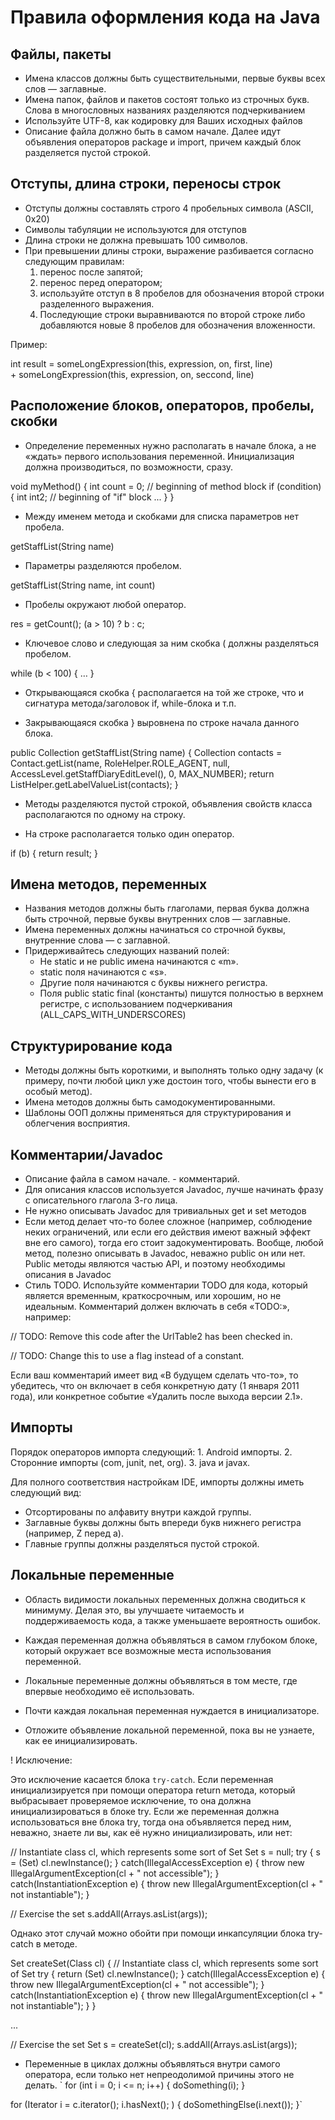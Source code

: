 # Правила оформления кода на Java

## Файлы, пакеты

* Имена классов должны быть существительными, первые буквы всех слов — заглавные.
* Имена папок, файлов и пакетов состоят только из строчных букв. Слова в многословных названиях разделяются подчеркиванием
* Используйте UTF-8,  как кодировку для Ваших исходных файлов
* Описание файла должно быть в самом начале. Далее идут объявления операторов package и import, причем каждый блок разделяется пустой строкой.

## Отступы, длина строки, переносы строк

* Отступы должны составлять строго 4 пробельных символа (ASCII, 0x20)
* Символы табуляции не используются для отступов 
* Длина строки не должна превышать 100 символов.
* При превышении длины строки, выражение разбивается согласно следующим правилам:
     1. перенос после запятой;
     2. перенос перед оператором;
     3. используйте отступ в 8 пробелов для обозначения второй строки разделенного выражения. 
     4. Последующие строки выравниваются по второй строке либо добавляются новые 8 пробелов для обозначения вложенности.

Пример:

int result = someLongExpression(this, expression, on, first, line)     
        + someLongExpression(this, expression, on, seccond, line) 

## Расположение блоков, операторов, пробелы, скобки

* Определение переменных нужно располагать в начале блока, а не «ждать» первого использования переменной. Инициализация должна производиться, по возможности, сразу.

void myMethod() {
    int count = 0; // beginning of method block
    if (condition) {
        int int2; // beginning of "if" block
        ...
    }
}

* Между именем метода и скобками для списка параметров нет пробела.

getStaffList(String name)

* Параметры разделяются пробелом.

getStaffList(String name, int count)

* Пробелы окружают любой оператор.

res = getCount();
(a > 10) ? b : c;

* Ключевое слово и следующая за ним скобка ( должны разделяться пробелом.

while (b < 100) {
    …
}

* Открывающаяся скобка { располагается на той же строке, что и сигнатура метода/заголовок if, while-блока и т.п.

* Закрывающаяся скобка } выровнена по строке начала данного блока.

public Collection getStaffList(String name) {
    Collection contacts = Contact.getList(name, RoleHelper.ROLE_AGENT, null,
    AccessLevel.getStaffDiaryEditLevel(), 0, MAX_NUMBER);
    return ListHelper.getLabelValueList(contacts);
}

* Методы разделяются пустой строкой, объявления свойств класса располагаются по одному на строку.

* На строке располагается только один оператор.

if (b) {
    return result;
}

## Имена методов, переменных

* Названия методов должны быть глаголами, первая буква должна быть строчной, первые буквы внутренних слов — заглавные.
* Имена переменных должны начинаться со строчной буквы, внутренние слова — с заглавной.
* Придерживайтесь следующих названий полей:
     * Не static и не public имена начинаются c «m».
     * static поля начинаются с «s».
     * Другие поля начинаются с буквы нижнего регистра.
     * Поля public static final (константы) пишутся полностью в верхнем регистре, с использованием подчеркивания (ALL_CAPS_WITH_UNDERSCORES)


## Структурирование кода

* Методы должны быть короткими, и выполнять только одну задачу (к примеру, почти любой цикл уже достоин того, чтобы вынести его в особый метод).
* Имена методов должны быть самодокументированными.
* Шаблоны ООП должны применяться для структурирования и облегчения восприятия.


## Комментарии/Javadoc

* Описание файла в самом начале. - комментарий.
* Для описания классов  используется Javadoc, лучше начинать фразу с описательного глагола 3-го лица. 
* Не нужно описывать Javadoc для тривиальных get и set методов
* Если метод делает что-то более сложное (например, соблюдение неких ограничений, или если его действия имеют важный эффект вне его самого), тогда его стоит задокументировать. Вообще, любой метод, полезно описывать в Javadoc, неважно public он или нет. Public методы являются частью API, и поэтому необходимы описания в Javadoc
* Стиль TODO. Используйте комментарии TODO для кода, который является временным, краткосрочным, или хорошим, но не идеальным. Комментарий должен включать в себя «TODO:», например:

// TODO: Remove this code after the UrlTable2 has been checked in.

// TODO: Change this to use a flag instead of a constant.

Если ваш комментарий имеет вид «В будущем сделать что-то», то убедитесь, что он включает в себя конкретную дату (1 января 2011 года), или конкретное событие «Удалить после выхода версии 2.1».


## Импорты

Порядок операторов импорта следующий:
     1. Android импорты.
     2. Сторонние импорты (com, junit, net, org).
     3. java и javax.

Для полного соответствия настройкам IDE, импорты должны иметь следующий вид:
* Отсортированы по алфавиту внутри каждой группы.
* Заглавные буквы должны быть впереди букв нижнего регистра (например, Z перед a).
* Главные группы должны разделяться пустой строкой.


## Локальные переменные 

* Область видимости локальных переменных должна сводиться к минимуму. Делая это, вы улучшаете читаемость и поддерживаемость кода, а также уменьшаете вероятность ошибок.
* Каждая переменная должна объявляться в самом глубоком блоке, который окружает все возможные места использования переменной.

* Локальные переменные должны объявляться в том месте, где впервые необходимо её использовать. 
* Почти каждая локальная переменная нуждается в инициализаторе. 
* Отложите объявление локальной переменной, пока вы не узнаете, как ее инициализировать.

! Исключение:

Это исключение касается блока `try-catch`. Если переменная инициализируется при помощи оператора return метода, который выбрасывает проверяемое исключение, то она должна инициализироваться в блоке try. Если же переменная должна использоваться вне блока try, тогда она объявляется перед ним, неважно, знаете ли вы, как её нужно инициализировать, или нет:

// Instantiate class cl, which represents some sort of Set 
Set s = null;
try {
    s = (Set) cl.newInstance();
} catch(IllegalAccessException e) {
    throw new IllegalArgumentException(cl + " not accessible");
} catch(InstantiationException e) {
    throw new IllegalArgumentException(cl + " not instantiable");
}

// Exercise the set 
s.addAll(Arrays.asList(args));



Однако этот случай можно обойти при помощи инкапсуляции блока try-catch в методе.

Set createSet(Class cl) {
    // Instantiate class cl, which represents some sort of Set 
    try {
        return (Set) cl.newInstance();
    } catch(IllegalAccessException e) {
        throw new IllegalArgumentException(cl + " not accessible");
    } catch(InstantiationException e) {
        throw new IllegalArgumentException(cl + " not instantiable");
    }
}

...

// Exercise the set 
Set s = createSet(cl);
s.addAll(Arrays.asList(args));



* Переменные в циклах должны объявляться внутри самого оператора, если только нет непреодолимой причины этого не делать.
` for (int i = 0; i <= n; i++) {
    doSomething(i);
}

for (Iterator i = c.iterator(); i.hasNext(); ) {
    doSomethingElse(i.next());
}`
